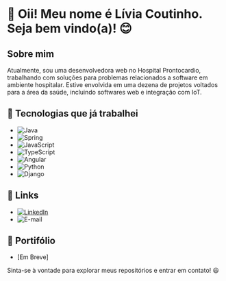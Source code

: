 # 👋 Oii! Meu nome é Lívia Coutinho. Seja bem vindo(a)! :blush:

## Sobre mim
Atualmente, sou uma desenvolvedora web no Hospital Prontocardio, trabalhando com soluções para problemas relacionados a software em ambiente hospitalar. Estive envolvida em uma dezena de projetos voltados para a área da saúde, incluindo softwares web e integração com IoT.

## 🚀 Tecnologias que já trabalhei
- ![Java](https://img.shields.io/badge/Java-ED8B00?style=for-the-badge&logo=java&logoColor=white)
- ![Spring](https://img.shields.io/badge/Spring-6DB33F?style=for-the-badge&logo=spring&logoColor=white)
- ![JavaScript](https://img.shields.io/badge/JavaScript-F7DF1E?style=for-the-badge&logo=javascript&logoColor=black)
- ![TypeScript](https://img.shields.io/badge/TypeScript-007ACC?style=for-the-badge&logo=typescript&logoColor=white)
- ![Angular](https://img.shields.io/badge/Angular-DD0031?style=for-the-badge&logo=angular&logoColor=white)
- ![Python](https://img.shields.io/badge/Python-3776AB?style=for-the-badge&logo=python&logoColor=white)
- ![Django](https://img.shields.io/badge/Django-092E20?style=for-the-badge&logo=django&logoColor=white)

## 🔗 Links
- [![LinkedIn](https://img.shields.io/badge/-LinkedIn-blue?style=for-the-badge&logo=LinkedIn&logoColor=white)](https://www.linkedin.com/in/l%C3%ADvia-coutinho-716561227/)
- ![E-mail](https://img.shields.io/badge/Email-liviacoutinhog22@gmail.com-red?style=for-the-badge&logo=gmail&logoColor=white)

## 📔 Portifólio
- [Em Breve]


Sinta-se à vontade para explorar meus repositórios e entrar em contato! 😃

